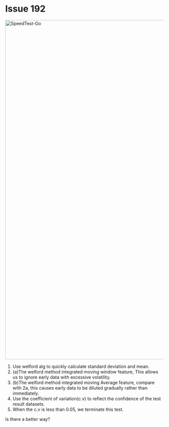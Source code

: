 # Issue 192

<img width="1074" alt="SpeedTest-Go" src="https://github.com/showwin/speedtest-go/assets/30739857/203da134-77f7-46a1-bed2-2df3c43ffc7c">

1. Use welford alg to quickly calculate standard deviation and mean.
2. (a)The welford method integrated moving window feature, This allows us to ignore early data with excessive volatility.
3. (b)The welford method integrated moving Average feature, compare with 2a, this causes early data to be diluted gradually rather than immediately.
4. Use the coefficient of variation(c.v) to reflect the confidence of the test result datasets.
5. When the c.v is less than 0.05, we terminate this test.

Is there a better way?